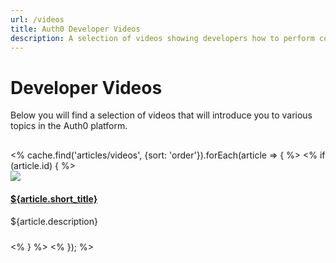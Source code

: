 ```yaml
---
url: /videos
title: Auth0 Developer Videos
description: A selection of videos showing developers how to perform common tasks with Auth0.
---
```

# Developer Videos
Below you will find a selection of videos that will introduce you to various topics in the Auth0 platform.

<div style="margin-top: 30px; margin-bottom: 50px;">
<% cache.find('articles/videos', {sort: 'order'}).forEach(article => { %>
  <% if (article.id) { %>
  <div class="media" style="margin-bottom: 1.5rem;">
    <div class="media-left" style="padding-right: 1.5rem;">
      <a href="${article.url}"> <img style="max-width: 128px;" class="media-object" src="https://embed-ssl.wistia.com/deliveries/${article.asset_id}.jpg?image_crop_resized=640x360"> </a>
    </div>
    <div class="media-body">
    <h4 class="media-heading"><a href="${article.url}">${article.short_title}</a></h4>
      <p>${article.description}</p>
    </div>
  </div>
  <% } %>
<% }); %>
</div>
